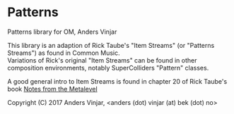 # Patterns

Patterns library for OM, Anders Vinjar

This library is an adaption of Rick Taube's "Item Streams" (or "Patterns Streams") as found in Common Music.  
Variations of Rick's original "Item Streams" can be found in other composition environments, notably SuperColliders "Pattern" classes.

A good general intro to Item Streams is found in chapter 20 of Rick Taube's book [Notes from the Metalevel](http://www.moz.ac.at/sem/lehre/lib/cm/Notes%20from%20the%20Metalevel/index.html) 


Copyright (C) 2017 Anders Vinjar, <anders (dot) vinjar (at) bek (dot) no>
